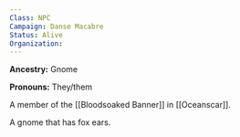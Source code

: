 ```yaml
---
Class: NPC
Campaign: Danse Macabre
Status: Alive
Organization: 
---
```

**Ancestry:** Gnome

**Pronouns:** They/them

A member of the [[Bloodsoaked Banner]] in [[Oceanscar]].

A gnome that has fox ears.
